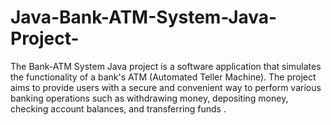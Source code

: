 # Java-Bank-ATM-System-Java-Project-
The Bank-ATM System Java project is a software application that simulates the functionality of a bank's ATM (Automated Teller Machine). The project aims to provide users with a secure and convenient way to perform various banking operations such as withdrawing money, depositing money, checking account balances, and transferring funds .
